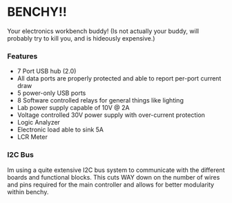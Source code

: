 # BENCHY!!

Your electronics workbench buddy! (Is not actually your buddy, will probably try to kill you, and is hideously expensive.)

### Features

- 7 Port USB hub (2.0)
- All data ports are properly protected and able to report per-port current draw
- 5 power-only USB ports
- 8 Software controlled relays for general things like lighting
- Lab power supply capable of 10V @ 2A
- Voltage controlled 30V power supply with over-current protection
- Logic Analyzer
- Electronic load able to sink 5A
- LCR Meter

### I2C Bus

Im using a quite extensive I2C bus system to communicate with the different boards and functional blocks. This cuts WAY down on the number of wires and pins required for the main controller and allows for better modularity within benchy.